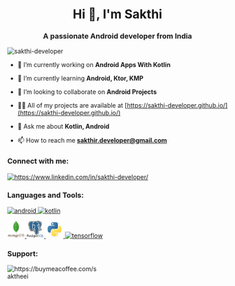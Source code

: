 <h1 align="center">Hi 👋, I'm Sakthi</h1>
<h3 align="center">A passionate Android developer from India</h3>

<p align="left"> <img src="https://komarev.com/ghpvc/?username=sakthi-developer&label=Profile%20views&color=0e75b6&style=flat" alt="sakthi-developer" /> </p>

- 🔭 I’m currently working on **Android Apps With Kotlin**

- 🌱 I’m currently learning **Android, Ktor, KMP**

- 👯 I’m looking to collaborate on **Android Projects**

- 👨‍💻 All of my projects are available at [https://sakthi-developer.github.io/](https://sakthi-developer.github.io/)

- 💬 Ask me about **Kotlin, Android**

- 📫 How to reach me **sakthir.developer@gmail.com**

<h3 align="left">Connect with me:</h3>
<p align="left">
<a href="https://linkedin.com/in/https://www.linkedin.com/in/sakthi-developer/" target="blank"><img align="center" src="https://raw.githubusercontent.com/rahuldkjain/github-profile-readme-generator/master/src/images/icons/Social/linked-in-alt.svg" alt="https://www.linkedin.com/in/sakthi-developer/" height="30" width="40" /></a>
</p>

<h3 align="left">Languages and Tools:</h3>
<p align="left"> 
  <a href="https://developer.android.com" target="_blank" rel="noreferrer"> 
    <img src="https://developer.android.com/static/images/logos/android_dt.svg" alt="android" width="40" height="40"/> 
  </a> 
  <a href="https://kotlinlang.org" target="_blank" rel="noreferrer"> 
    <img src="https://developer.android.com/static/images/kotlin/kotlin-logo-color.svg" alt="kotlin" width="40" height="40"/> 
  </a> 
  
  <a href="https://www.mongodb.com/" target="_blank" rel="noreferrer"> <img src="https://raw.githubusercontent.com/devicons/devicon/master/icons/mongodb/mongodb-original-wordmark.svg" alt="mongodb" width="40" height="40"/> </a> <a href="https://www.postgresql.org" target="_blank" rel="noreferrer"> <img src="https://raw.githubusercontent.com/devicons/devicon/master/icons/postgresql/postgresql-original-wordmark.svg" alt="postgresql" width="40" height="40"/> </a>  <a href="https://www.python.org" target="_blank" rel="noreferrer"> <img src="https://raw.githubusercontent.com/devicons/devicon/master/icons/python/python-original.svg" alt="python" width="40" height="40"/> </a> <a href="https://www.tensorflow.org" target="_blank" rel="noreferrer"> <img src="https://www.vectorlogo.zone/logos/tensorflow/tensorflow-icon.svg" alt="tensorflow" width="40" height="40"/> </a> </p>

<h3 align="left">Support:</h3>
<p><a href="https://buymeacoffee.com/saktheei"> <img align="left" src="https://cdn.buymeacoffee.com/buttons/v2/default-yellow.png" height="50" width="210" alt="https://buymeacoffee.com/saktheei" /></a></p><br><br>

